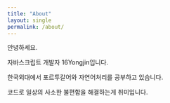 ```yaml
---
title: "About"
layout: single
permalink: /about/
---
```


안녕하세요.

자바스크립트 개발자 16Yongjin입니다.

한국외대에서 포르투갈어와 자연어처리를 공부하고 있습니다.

코드로 일상의 사소한 불편함을 해결하는게 취미입니다.
